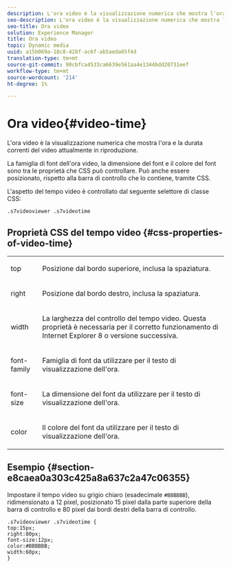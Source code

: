 ```yaml
---
description: L'ora video è la visualizzazione numerica che mostra l'ora e la durata correnti del video attualmente in riproduzione.
seo-description: L'ora video è la visualizzazione numerica che mostra l'ora e la durata correnti del video attualmente in riproduzione.
seo-title: Ora video
solution: Experience Manager
title: Ora video
topic: Dynamic media
uuid: a15b069a-18c8-428f-ac6f-ab5aeda65f4d
translation-type: tm+mt
source-git-commit: 90cbfca4533ca6639e561aa4e1344bdd20731eef
workflow-type: tm+mt
source-wordcount: '214'
ht-degree: 1%

---
```



# Ora video{#video-time}

L&#39;ora video è la visualizzazione numerica che mostra l&#39;ora e la durata correnti del video attualmente in riproduzione.

<!--<a id="section_061E550C1C1D4DB2BD663A898895B38C"></a>-->

La famiglia di font dell&#39;ora video, la dimensione del font e il colore del font sono tra le proprietà che CSS può controllare. Può anche essere posizionato, rispetto alla barra di controllo che lo contiene, tramite CSS.

L&#39;aspetto del tempo video è controllato dal seguente selettore di classe CSS:

```
.s7videoviewer .s7videotime
```

## Proprietà CSS del tempo video {#css-properties-of-video-time}

<table id="table_C48C56E696304C9BAFEE71BA9EA9A174"> 
 <tbody> 
  <tr> 
   <td colname="col1"> <p> <span class="codeph"> top  </span> </p> </td> 
   <td colname="col2"> <p>Posizione dal bordo superiore, inclusa la spaziatura. </p> </td> 
  </tr> 
  <tr> 
   <td colname="col1"> <p> <span class="codeph"> right  </span> </p> </td> 
   <td colname="col2"> <p>Posizione dal bordo destro, inclusa la spaziatura. </p> </td> 
  </tr> 
  <tr> 
   <td colname="col1"> <p> <span class="codeph"> width </span> </p> </td> 
   <td colname="col2"> <p> La larghezza del controllo del tempo video. Questa proprietà è necessaria per il corretto funzionamento di Internet Explorer 8 o versione successiva. </p> </td> 
  </tr> 
  <tr> 
   <td colname="col1"> <p> <span class="codeph"> font-family  </span> </p> </td> 
   <td colname="col2"> <p>Famiglia di font da utilizzare per il testo di visualizzazione dell'ora. </p> </td> 
  </tr> 
  <tr> 
   <td colname="col1"> <p> <span class="codeph"> font-size  </span> </p> </td> 
   <td colname="col2"> <p>La dimensione del font da utilizzare per il testo di visualizzazione dell'ora. </p> </td> 
  </tr> 
  <tr> 
   <td colname="col1"> <p> <span class="codeph"> color </span> </p> </td> 
   <td colname="col2"> <p>Il colore del font da utilizzare per il testo di visualizzazione dell'ora. </p> </td> 
  </tr> 
 </tbody> 
</table>

## Esempio {#section-e8caea0a303c425a8a637c2a47c06355}

Impostare il tempo video su grigio chiaro (esadecimale `#BBBBBB`), ridimensionato a 12 pixel, posizionato 15 pixel dalla parte superiore della barra di controllo e 80 pixel dai bordi destri della barra di controllo.

```
.s7videoviewer .s7videotime { 
top:15px; 
right:80px; 
font-size:12px; 
color:#BBBBBB; 
width:60px;  
}
```

